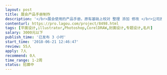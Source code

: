 ```yaml
---                
layout: post       
title: 展会产品手册制作           
description: '</br>展会使用的产品手册，原有基础上校对 整理 添加 修改 </br>公司原有招商手册 估计完成30页面设计内容 素材由公司提供</br>可到公司进行操作也可以网上发工作任务</br>'     
contenturl: https://pro.lagou.com/project/8498.html      
tags: [平面设计,illustrator,Photoshop,CorelDRAW,封面设计,专题设计,名片]            
salary: 3000元以下          
publish_time: '已发布 3 小时'         
start_time: '2018-06-21 12:46:47'           
review: 55人                   
apply: 7人                   
recommend: 0人                   
time_range: 1-2周              
status: 招募中                  
---                 
```


